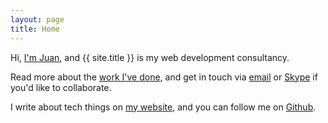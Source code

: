 ```yaml
---
layout: page
title: Home
---
```


Hi, [I'm Juan](https://opyate.com), and {{ site.title }} is my web development consultancy.

Read more about the [work I've done](cv), and get in touch via [email](mailto:juan+www@uys.io) or [Skype](skype:opyate?call) if you'd like to collaborate.

I write about tech things on [my website](https://opyate.com/), and you can follow me on [Github](https://github.com/opyate/).

